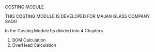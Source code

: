 COSTING MODULE

THIS COSTING MODULE IS DEVELOPED FOR MAJAN GLASS COMPANY SAOG

In the Costing Module Its divided into 4 Chapters
1. BOM Calculation 
2. OverHead Calculation 
